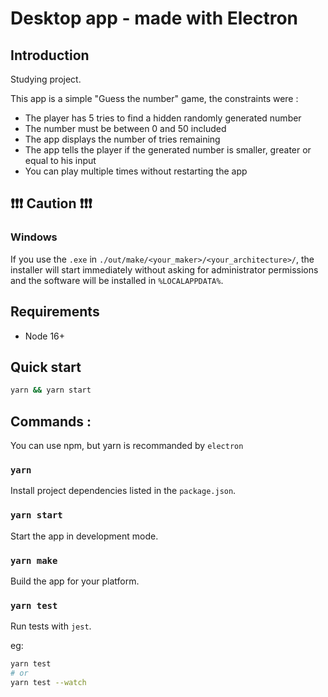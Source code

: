 # Desktop app - made with Electron

## Introduction

Studying project.

This app is a simple "Guess the number" game, the constraints were :

- The player has 5 tries to find a hidden randomly generated number
- The number must be between 0 and 50 included
- The app displays the number of tries remaining
- The app tells the player if the generated number is smaller, greater or equal to his input
- You can play multiple times without restarting the app

## ❗❗❗ Caution ❗❗❗

### Windows

If you use the `.exe` in `./out/make/<your_maker>/<your_architecture>/`, the installer will start immediately without asking for administrator permissions and the software will be installed in `%LOCALAPPDATA%`.

## Requirements

- Node 16+

## Quick start

```bash
yarn && yarn start
```

## Commands :

You can use npm, but yarn is recommanded by `electron`

### `yarn`

Install project dependencies listed in the `package.json`.

### `yarn start`

Start the app in development mode.

### `yarn make`

Build the app for your platform.

### `yarn test`

Run tests with `jest`.

eg:

```bash
yarn test
# or
yarn test --watch
```
